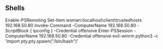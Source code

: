 ## Shells

Enable-PSRemoting
Set-Item wsman:\localhost\client\trustedhosts 192.168.50.80
Invoke-Command -ComputerName 192.168.50.80 -ScriptBlock { ipconfig } -Credential offensive
Enter-PSSession -ComputerName 192.168.50.80 -Credential offensive
evil-winrm
python3 -c 'import pty;pty.spawn("/bin/bash")'
